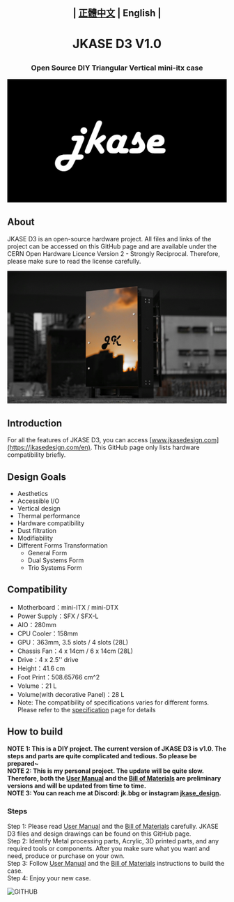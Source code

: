 ## <p align="center">| [正體中文](/README.md)  | English |</p>
# <p align="center">JKASE D3 V1.0</p>
### <p align="center">Open Source DIY Triangular Vertical mini-itx case</p>
![GITHUB](/image/jkase_logo.png "JKASE LOGO")  

## About  
JKASE D3 is an open-source hardware project. All files and links of the project can be accessed on this GitHub page and are available under the CERN Open Hardware Licence Version 2 - Strongly Reciprocal. Therefore, please make sure to read the license carefully.

![GITHUB](/image/sunset_in_mirror.jpeg "Sunset In Mirror")

## Introduction    
For all the features of JKASE D3, you can access [www.jkasedesign.com](https://jkasedesign.com/en). This GitHub page only lists hardware compatibility briefly.

## Design Goals  
* Aesthetics  
* Accessible I/O  
* Vertical design  
* Thermal performance  
* Hardware compatibility  
* Dust filtration  
* Modifiability  
* Different Forms Transformation  
    * General Form  
    * Dual Systems Form  
    * Trio Systems Form  

## Compatibility  
* Motherboard：​mini-ITX / mini-DTX
* Power Supply：SFX / SFX-L
* AIO：280mm
* CPU Cooler：158mm
* GPU：363mm, 3.5 slots / 4 slots (28L)
* Chassis Fan：4 x 14cm / 6 x 14cm (28L)
* Drive：4 x 2.5'' drive​
* Height：41.6 cm
* Foot Print：508.65766 cm^2
* Volume：21 L
* Volume(with decorative Panel)：28 L
* Note: The compatibility of specifications varies for different forms. Please refer to the [specification](https://www.jkasedesign.com/general-1) page for details

## How to build  
**NOTE 1: This is a DIY project. The current version of JKASE D3 is v1.0. The steps and parts are quite complicated and tedious. So please be prepared~**   
**NOTE 2: This is my personal project. The update will be quite slow. Therefore, both the [User Manual](https://docs.google.com/document/d/1VRi_LQBDhcZ8YW_KE0V_FxEDj4TOAPhPPbnMbp1qJXQ/edit?usp=sharing) and the [Bill of Materials](https://docs.google.com/spreadsheets/d/e/2PACX-1vTDV55PDLI_-VLqr5_B4HkwDLA5240rTCraWzzHT4jYiwCrdkjbFOL7cVF3HNw2yrIR6ZoA4pk6Mkd6/pubhtml?gid=1207346702&single=true) are preliminary versions and will be updated from time to time.**   
**NOTE 3: You can reach me at Discord: jk.bbg or instagram [jkase_design](https://www.instagram.com/jkase_design/).**

### Steps   
Step 1: Please read [User Manual](https://docs.google.com/document/d/1VRi_LQBDhcZ8YW_KE0V_FxEDj4TOAPhPPbnMbp1qJXQ/edit?usp=sharing) and the [Bill of Materials](https://docs.google.com/spreadsheets/d/e/2PACX-1vTDV55PDLI_-VLqr5_B4HkwDLA5240rTCraWzzHT4jYiwCrdkjbFOL7cVF3HNw2yrIR6ZoA4pk6Mkd6/pubhtml?gid=1207346702&single=true) carefully. JKASE D3 files and design drawings can be found on this GitHub page.  
Step 2: Identify Metal processing parts, Acrylic, 3D printed parts, and any required tools or components. After you make sure what you want and need, produce or purchase on your own.  
Step 3: Follow [User Manual](https://docs.google.com/document/d/1VRi_LQBDhcZ8YW_KE0V_FxEDj4TOAPhPPbnMbp1qJXQ/edit?usp=sharing) and the [Bill of Materials](https://docs.google.com/spreadsheets/d/e/2PACX-1vTDV55PDLI_-VLqr5_B4HkwDLA5240rTCraWzzHT4jYiwCrdkjbFOL7cVF3HNw2yrIR6ZoA4pk6Mkd6/pubhtml?gid=1207346702&single=true) instructions to build the case.  
Step 4: Enjoy your new case.  

![GITHUB](/image/night_view.jpg "Night View")
